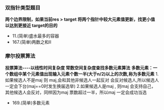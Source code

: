 

### 双指针类型题目
__两个边界限制，如果当前res > target  将两个指针中较大元素值更新，找更小值 以达到更接近 target的目的__
- 11.(简单)盛水最多的容器
- 167.(简单)两数之和II

### 摩尔投票算法
__投票算法----以线性时间复杂度 常数空间复杂度查找多数元素算法__
__多数元素：一个数组中某个元素值出现输入元素个数一半(大于n/2)以上的次数,称为多数元素__
1.如果候选人不是maj 则 maj,会和其他非候选人一起反对 会反对候选人,所以候选人一定会下台(maj==0时发生换届选举)
2.如果候选人是maj , 则maj 会支持自己，其他候选人会反对，同样因为maj 票数超过一半，所以maj 一定会成功当选
- 169.(简单)多数元素

